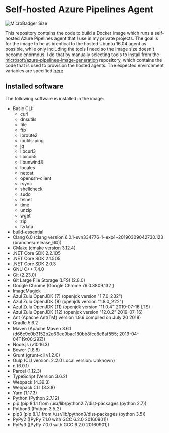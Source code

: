 # Self-hosted Azure Pipelines Agent

![MicroBadger Size](https://img.shields.io/microbadger/image-size/jmerle/self-hosted-azp-agent)

This repository contains the code to build a Docker image which runs a self-hosted Azure Pipelines agent that I use in my private projects. The goal is for the image to be as identical to the hosted Ubuntu 16.04 agent as possible, while only including the tools I need so the image size doesn't become enormous. I do that by manually selecting tools to install from the [microsoft/azure-pipelines-image-generation](https://github.com/microsoft/azure-pipelines-image-generation) repository, which contains the code that is used to provision the hosted agents. The expected environment variables are specified [here](https://docs.microsoft.com/en-us/azure/devops/pipelines/agents/docker?view=azure-devops#environment-variables).

## Installed software

The following software is installed in the image:
- Basic CLI:
  - curl
  - dnsutils
  - file
  - ftp
  - iproute2
  - iputils-ping
  - jq
  - libcurl3
  - libicu55
  - libunwind8
  - locales
  - netcat
  - openssh-client
  - rsync
  - shellcheck
  - sudo
  - telnet
  - time
  - unzip
  - wget
  - zip
  - tzdata
- build-essential
- Clang 6.0 (clang version 6.0.1-svn334776-1~exp1~20190309042730.123 (branches/release_60))
- CMake (cmake version 3.12.4)
- .NET Core SDK 2.2.105
- .NET Core SDK 2.1.505
- .NET Core SDK 2.0.3
- GNU C++ 7.4.0
- Git (2.23.0)
- Git Large File Storage (LFS) (2.8.0)
- Google Chrome (Google Chrome 76.0.3809.132 )
- ImageMagick
- Azul Zulu OpenJDK (7) (openjdk version "1.7.0_232")
- Azul Zulu OpenJDK (8) (openjdk version "1.8.0_222")
- Azul Zulu OpenJDK (11) (openjdk version "11.0.4" 2019-07-16 LTS)
- Azul Zulu OpenJDK (12) (openjdk version "12.0.2" 2019-07-16)
- Ant (Apache Ant(TM) version 1.9.6 compiled on July 20 2018)
- Gradle 5.6.2
- Maven (Apache Maven 3.6.1 (d66c9c0b3152b2e69ee9bac180bb8fcc8e6af555; 2019-04-04T19:00:29Z))
- Node.js (v10.16.3)
- Bower (1.8.8)
- Grunt (grunt-cli v1.2.0)
- Gulp (CLI version: 2.2.0
Local version: Unknown)
- n (6.0.1)
- Parcel (1.12.3)
- TypeScript (Version 3.6.2)
- Webpack (4.39.3)
- Webpack CLI (3.3.8)
- Yarn (1.17.3)
- Python (Python 2.7.12)
- pip (pip 8.1.1 from /usr/lib/python2.7/dist-packages (python 2.7))
- Python3 (Python 3.5.2)
- pip3 (pip 8.1.1 from /usr/lib/python3/dist-packages (python 3.5))
- PyPy2 ([PyPy 7.1.0 with GCC 6.2.0 20160901])
- PyPy3 ([PyPy 7.0.0 with GCC 6.2.0 20160901])
